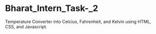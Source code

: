 # Bharat_Intern_Task-_2

Temperature Converter into Celcius, Fahrenheit, and Kelvin using HTML, CSS, and Javascript.
